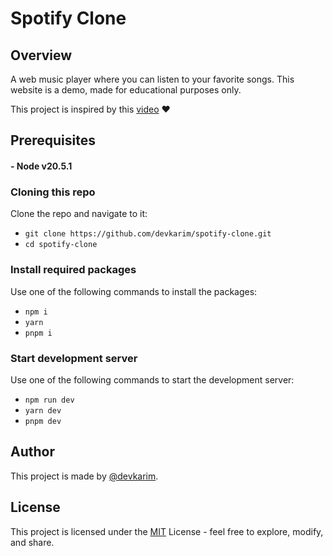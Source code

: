 # Spotify Clone

## Overview

A web music player where you can listen to your favorite songs. This website is a demo, made for educational purposes only.

This project is inspired by this [video](https://www.youtube.com/watch?v=2aeMRB8LL4o) ❤️

## Prerequisites

#### - Node v20.5.1

### Cloning this repo

Clone the repo and navigate to it:

- `git clone https://github.com/devkarim/spotify-clone.git`
- `cd spotify-clone`

### Install required packages

Use one of the following commands to install the packages:

- `npm i`
- `yarn`
- `pnpm i`

### Start development server

Use one of the following commands to start the development server:

- `npm run dev`
- `yarn dev`
- `pnpm dev`

## Author

This project is made by [@devkarim](https://github.com/devkarim).

## License

This project is licensed under the [MIT](https://github.com/devkarim/spotify-clone/blob/main/LICENSE.md) License - feel free to explore, modify, and share.
